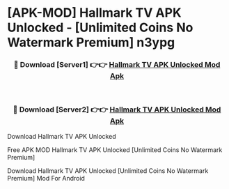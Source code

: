 # [APK-MOD] Hallmark TV APK Unlocked - [Unlimited Coins No Watermark Premium] n3ypg



<div align="center">
<h3>🔴 Download [Server1] 👉👉 <a href="https://momento.my/?title=Hallmark_TV_APK_Unlocked">Hallmark TV APK Unlocked Mod Apk</a></h3><br>

<h3>🔴 Download [Server2] 👉👉 <a href="https://momento.my/?title=Hallmark_TV_APK_Unlocked">Hallmark TV APK Unlocked Mod Apk</a></h3>
</div>



Download Hallmark TV APK Unlocked 

Free APK MOD Hallmark TV APK Unlocked [Unlimited Coins No Watermark Premium]

Download Hallmark TV APK Unlocked [Unlimited Coins No Watermark Premium] Mod For Android
